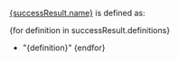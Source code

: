 [{successResult.name}]({successResult.link}) is defined as:

{for definition in successResult.definitions}
- "{definition}"
{endfor}
